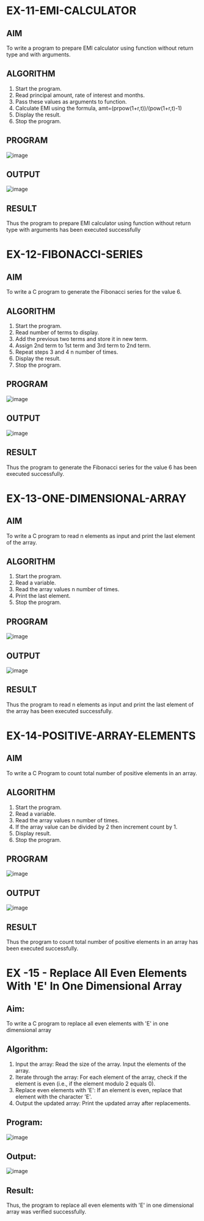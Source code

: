 # EX-11-EMI-CALCULATOR

## AIM

To write a program to prepare EMI calculator using function without return type and with arguments.

## ALGORITHM

1.	Start the program.
2.	Read principal amount, rate of interest and months.
3.	Pass these values as arguments to function.
4.	Calculate EMI using the formula, amt=(prpow(1+r,t))/(pow(1+r,t)-1)
5.	Display the result.
6.	Stop the program.

## PROGRAM

![image](https://github.com/user-attachments/assets/d2040972-5ca3-435a-9def-9994f626762c)

## OUTPUT
![image](https://github.com/user-attachments/assets/4403a617-11d0-4553-a791-c1eaf51ce645)





## RESULT

Thus the program to prepare EMI calculator using function without return type with arguments has been executed successfully
 
 


# EX-12-FIBONACCI-SERIES
## AIM
To write a C program to generate the Fibonacci series for the value 6.

## ALGORITHM
1.	Start the program.
2.	Read number of terms to display.
3.	Add the previous two terms and store it in new term.
4.	Assign 2nd term to 1st term and 3rd term to 2nd term.
5.	Repeat steps 3 and 4 n number of times.
6.	Display the result.
7.	Stop the program.

## PROGRAM
![image](https://github.com/user-attachments/assets/654eb9bf-5a02-4a7f-a552-bb6a615416fe)

## OUTPUT
![image](https://github.com/user-attachments/assets/8636ec27-14a1-43a2-88d2-89589cfbe1af)








## RESULT
Thus the program to generate the Fibonacci series for the value 6 has been executed successfully.
 
 


# EX-13-ONE-DIMENSIONAL-ARRAY
## AIM
To write a C program to read n elements as input and print the last element of the array.

## ALGORITHM
1.	Start the program.
2.	Read a variable.
3.	Read the array values n number of times.
4.	Print the last element.
5.	Stop the program.

## PROGRAM
![image](https://github.com/user-attachments/assets/28324446-6afa-4a9d-a703-d54fb64a68da)

## OUTPUT

![image](https://github.com/user-attachments/assets/aef81a52-5f3b-4c40-98da-ee1a5ef00fd1)








## RESULT
Thus the program to read n elements as input and print the last element of the array has been executed successfully.
 
 


# EX-14-POSITIVE-ARRAY-ELEMENTS
## AIM
To write a C Program to count total number of positive elements in an array.

## ALGORITHM
1.	Start the program.
2.	Read a variable.
3.	Read the array values n number of times.
4.	If the array value can be divided by 2 then increment count by 1.
5.	Display result.
6.	Stop the program.

## PROGRAM
![image](https://github.com/user-attachments/assets/d8c1f2ae-45d5-4153-a0b3-5a8c62aacd1a)


## OUTPUT
![image](https://github.com/user-attachments/assets/688cbe68-8fd9-4449-9199-d8c6ac29d07b)





## RESULT
Thus the program to count total number of positive elements in an array has been executed successfully.





 
 


# EX -15 - Replace All Even Elements With 'E' In One Dimensional Array

## Aim:
To write a C program to replace all even elements with 'E' in one dimensional array

## Algorithm:
1.	Input the array:
  Read the size of the array.
  Input the elements of the array.
2.	Iterate through the array:
 	For each element of the array, check if the element is even (i.e., if the element modulo 2 equals 0).
3.	Replace even elements with 'E':
     If an element is even, replace that element with the character 'E'.
4.	Output the updated array:
 Print the updated array after replacements.

## Program:
![image](https://github.com/user-attachments/assets/64a8c8b3-722c-445f-8fd7-217bc40bcf69)

## Output:
 ![image](https://github.com/user-attachments/assets/ce065f22-d018-490d-852c-c4663a0f605c)



## Result:

Thus, the program to replace all even elements with 'E' in one dimensional array was verified successfully.



